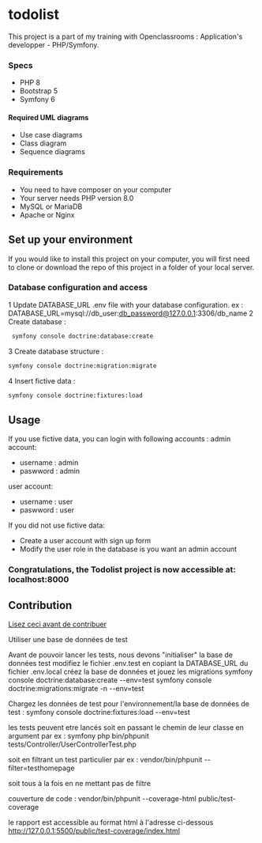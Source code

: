 # todolist
This project is a part of my training with Openclassrooms : Application's developper - PHP/Symfony.

### Specs
*	PHP 8
*	Bootstrap 5
*	Symfony 6

#### Required UML diagrams
*	Use case diagrams
*	Class diagram
*	Sequence diagrams

### Requirements

*	You need to have composer on your computer
*	Your server needs PHP version 8.0
*	MySQL or MariaDB
*	Apache or Nginx

## Set up your environment
If you would like to install this project on your computer, you will first need to clone or download the repo of this project in a folder of your local server.


### Database configuration and access
1 Update DATABASE_URL .env file with your database configuration. ex : DATABASE_URL=mysql://db_user:db_password@127.0.0.1:3306/db_name
2 Create database :
```bash
 symfony console doctrine:database:create
```

3 Create database structure : 
```bash
symfony console doctrine:migration:migrate
```
4 Insert fictive data : 
```bash
symfony console doctrine:fixtures:load
```
## Usage
If you use fictive data, you can login with following accounts :
admin account:
* username : admin
* paswword : admin

user account:
* username : user
* paswword : user

If you did not use fictive data:

* Create a user account with sign up form
* Modify the user role in the database is you want an admin account

### Congratulations, the Todolist project is now accessible at: localhost:8000

## Contribution

[Lisez ceci avant de contribuer](https://github.com/jadwana/todolist/contribution.md)

Utiliser une base de données de test

Avant de pouvoir lancer les tests, nous devons "initialiser" la base de données test
modifiez le fichier .env.test en copiant la DATABASE_URL du fichier .env.local
créez la base de données et jouez les migrations
symfony console doctrine:database:create --env=test
symfony console doctrine:migrations:migrate -n --env=test

Chargez les données de test pour l'environnement/la base de données de test :
symfony console doctrine:fixtures:load --env=test

les tests peuvent etre lancés 
soit en passant le chemin de leur classe en argument par ex :
symfony php bin/phpunit tests/Controller/UserControllerTest.php

soit en filtrant un test particulier par ex :
vendor/bin/phpunit --filter=testhomepage

soit tous à la fois en ne mettant pas de filtre

couverture de code :
vendor/bin/phpunit --coverage-html public/test-coverage

le rapport est accessible au format html à l'adresse ci-dessous
http://127.0.0.1:5500/public/test-coverage/index.html